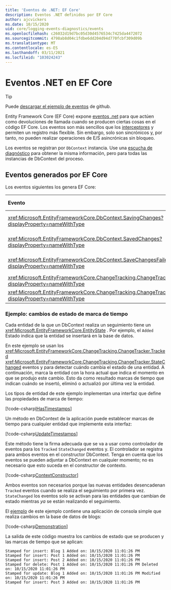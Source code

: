 ```yaml
---
title: 'Eventos de .NET: EF Core'
description: Eventos .NET definidos por EF Core
author: ajcvickers
ms.date: 10/15/2020
uid: core/logging-events-diagnostics/events
ms.openlocfilehash: c26032d19d7bc05d30d4576534c7425da4472072
ms.sourcegitcommit: 4798ab8d04c1fdbe6dd204d94d770fcbf309d09b
ms.translationtype: MT
ms.contentlocale: es-ES
ms.lasthandoff: 03/11/2021
ms.locfileid: "103024243"
---
```

# <a name="net-events-in-ef-core"></a>Eventos .NET en EF Core

> [!TIP]
> Puede [descargar el ejemplo de eventos](https://github.com/dotnet/EntityFramework.Docs/tree/main/samples/core/Miscellaneous/Events) de github.

Entity Framework Core (EF Core) expone [eventos .net](/dotnet/standard/events/) para que actúen como devoluciones de llamada cuando se producen ciertas cosas en el código EF Core. Los eventos son más sencillos que los [interceptores](xref:core/logging-events-diagnostics/interceptors) y permiten un registro más flexible. Sin embargo, solo son sincrónicos y, por tanto, no pueden realizar operaciones de E/S asincrónicas sin bloqueo.

Los eventos se registran por `DbContext` instancia. Use una [escucha de diagnóstico](xref:core/logging-events-diagnostics/diagnostic-listeners) para obtener la misma información, pero para todas las instancias de DbContext del proceso.

## <a name="events-raised-by-ef-core"></a>Eventos generados por EF Core

Los eventos siguientes los genera EF Core:

| Evento | Versión introducida | Cuando se produce
|:------|--------------------|-------
| <xref:Microsoft.EntityFrameworkCore.DbContext.SavingChanges?displayProperty=nameWithType> | 5.0 | Al principio de <xref:Microsoft.EntityFrameworkCore.DbContext.SaveChanges%2A> o <xref:Microsoft.EntityFrameworkCore.DbContext.SaveChangesAsync%2A>
| <xref:Microsoft.EntityFrameworkCore.DbContext.SavedChanges?displayProperty=nameWithType> | 5.0 | Al final de una operación correcta <xref:Microsoft.EntityFrameworkCore.DbContext.SaveChanges%2A> o <xref:Microsoft.EntityFrameworkCore.DbContext.SaveChangesAsync%2A>
| <xref:Microsoft.EntityFrameworkCore.DbContext.SaveChangesFailed?displayProperty=nameWithType> | 5.0 | Al final de un error <xref:Microsoft.EntityFrameworkCore.DbContext.SaveChanges%2A> o <xref:Microsoft.EntityFrameworkCore.DbContext.SaveChangesAsync%2A>
| <xref:Microsoft.EntityFrameworkCore.ChangeTracking.ChangeTracker.Tracked?displayProperty=nameWithType> | 2.1 | Cuando el contexto realiza un seguimiento de una entidad
| <xref:Microsoft.EntityFrameworkCore.ChangeTracking.ChangeTracker.StateChanged?displayProperty=nameWithType> | 2.1 | Cuando una entidad de la que se realiza un seguimiento cambia su estado

### <a name="example-timestamp-state-changes"></a>Ejemplo: cambios de estado de marca de tiempo

Cada entidad de la que un DbContext realiza un seguimiento tiene un <xref:Microsoft.EntityFrameworkCore.EntityState> . Por ejemplo, el `Added` Estado indica que la entidad se insertará en la base de datos.

En este ejemplo se usan los <xref:Microsoft.EntityFrameworkCore.ChangeTracking.ChangeTracker.Tracked> <xref:Microsoft.EntityFrameworkCore.ChangeTracking.ChangeTracker.StateChanged> eventos y para detectar cuándo cambia el estado de una entidad. A continuación, marca la entidad con la hora actual que indica el momento en que se produjo este cambio. Esto da como resultado marcas de tiempo que indican cuándo se insertó, eliminó o actualizó por última vez la entidad.

Los tipos de entidad de este ejemplo implementan una interfaz que define las propiedades de marca de tiempo:

<!--
public interface IHasTimestamps
{
    DateTime? Added { get; set; }
    DateTime? Deleted { get; set; }
    DateTime? Modified { get; set; }
}
-->
[!code-csharp[IHasTimestamps](../../../samples/core/Miscellaneous/Events/Program.cs?name=IHasTimestamps)]

Un método en DbContext de la aplicación puede establecer marcas de tiempo para cualquier entidad que implemente esta interfaz:

<!--
    private static void UpdateTimestamps(object sender, EntityEntryEventArgs e)
    {
        if (e.Entry.Entity is IHasTimestamps entityWithTimestamps)
        {
            switch (e.Entry.State)
            {
                case EntityState.Deleted:
                    entityWithTimestamps.Deleted = DateTime.UtcNow;
                    Console.WriteLine($"Stamped for delete: {e.Entry.Entity}");
                    break;
                case EntityState.Modified:
                    entityWithTimestamps.Modified = DateTime.UtcNow;
                    Console.WriteLine($"Stamped for update: {e.Entry.Entity}");
                    break;
                case EntityState.Added:
                    entityWithTimestamps.Added = DateTime.UtcNow;
                    Console.WriteLine($"Stamped for insert: {e.Entry.Entity}");
                    break;
            }
        }
    }
-->
[!code-csharp[UpdateTimestamps](../../../samples/core/Miscellaneous/Events/Program.cs?name=UpdateTimestamps)]

Este método tiene la firma adecuada que se va a usar como controlador de eventos para los `Tracked` `StateChanged` eventos y. El controlador se registra para ambos eventos en el constructor DbContext. Tenga en cuenta que los eventos se pueden adjuntar a DbContext en cualquier momento; no es necesario que esto suceda en el constructor de contexto.

<!--
    public BlogsContext()
    {
        ChangeTracker.StateChanged += UpdateTimestamps;
        ChangeTracker.Tracked += UpdateTimestamps;
    }
-->
[!code-csharp[ContextConstructor](../../../samples/core/Miscellaneous/Events/Program.cs?name=ContextConstructor)]

Ambos eventos son necesarios porque las nuevas entidades desencadenan `Tracked` eventos cuando se realiza el seguimiento por primera vez. `StateChanged` los eventos solo se activan para las entidades que cambian de estado mientras _ya_ se están realizando el seguimiento.

El [ejemplo](https://github.com/dotnet/EntityFramework.Docs/tree/main/samples/core/Miscellaneous/Events) de este ejemplo contiene una aplicación de consola simple que realiza cambios en la base de datos de blogs:

<!--
        using (var context = new BlogsContext())
        {
            context.Database.EnsureDeleted();
            context.Database.EnsureCreated();

            context.Add(
                new Blog
                {
                    Id = 1,
                    Name = "EF Blog",
                    Posts =
                    {
                        new Post { Id = 1, Title = "EF Core 3.1!" },
                        new Post { Id = 2, Title = "EF Core 5.0!" }
                    }
                });

            context.SaveChanges();
        }

        using (var context = new BlogsContext())
        {
            var blog = context.Blogs.Include(e => e.Posts).Single();

            blog.Name = "EF Core Blog";
            context.Remove(blog.Posts.First());
            blog.Posts.Add(new Post { Id = 3, Title = "EF Core 6.0!" });

            context.SaveChanges();
        }
-->
[!code-csharp[Demonstration](../../../samples/core/Miscellaneous/Events/Program.cs?name=Demonstration)]

La salida de este código muestra los cambios de estado que se producen y las marcas de tiempo que se aplican:

```output
Stamped for insert: Blog 1 Added on: 10/15/2020 11:01:26 PM
Stamped for insert: Post 1 Added on: 10/15/2020 11:01:26 PM
Stamped for insert: Post 2 Added on: 10/15/2020 11:01:26 PM
Stamped for delete: Post 1 Added on: 10/15/2020 11:01:26 PM Deleted on: 10/15/2020 11:01:26 PM
Stamped for update: Blog 1 Added on: 10/15/2020 11:01:26 PM Modified on: 10/15/2020 11:01:26 PM
Stamped for insert: Post 3 Added on: 10/15/2020 11:01:26 PM
```
